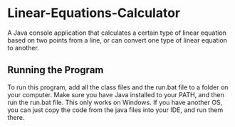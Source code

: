 # Linear-Equations-Calculator
A Java console application that calculates a certain type of linear equation based on two points from a line, or can convert one type of linear equation to another. 
## Running the Program
To run this program, add all the class files and the run.bat file to a folder on your computer. Make sure you have Java installed to your PATH, and then run the run.bat file. This only works on Windows. If you have another OS, you can just copy the code from the java files into your IDE, and run them there.

